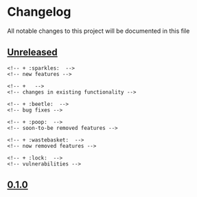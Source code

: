 # Changelog
All notable changes to this project will be documented in this file

[unreleased]: https://github.com/oh-my-fish/theme-es/compare/0.1.0...HEAD
## [Unreleased]
  <!-- - __Added__ -->
    <!-- + :sparkles:  -->
    <!-- new features -->
  <!-- - __Changed__ -->
    <!-- +   -->
    <!-- changes in existing functionality -->
  <!-- - __Fixed__ -->
    <!-- + :beetle:  -->
    <!-- bug fixes -->
  <!-- - __Deprecated__ -->
    <!-- + :poop:  -->
    <!-- soon-to-be removed features -->
  <!-- - __Removed__ -->
    <!-- + :wastebasket:  -->
    <!-- now removed features -->
  <!-- - __Security__ -->
    <!-- + :lock:  -->
    <!-- vulnerabilities -->

[0.1.0]: https://github.com/oh-my-fish/theme-es/releases/tag/0.1.0
## [0.1.0]
